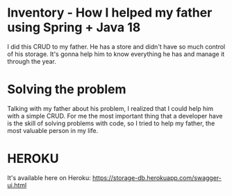 # Inventory - How I helped my father using Spring + Java 18
I did this CRUD to my father. He has a store and didn't have so much control of his storage. It's gonna help him to know everything he has and manage it through the year.

# Solving the problem

Talking with my father about his problem, I realized that I could help him with a simple CRUD. For me the most important thing that a developer have is the skill of solving problems with code, so I tried to help my father, the most valuable person in my life.

# HEROKU

It's available here on Heroku: https://storage-db.herokuapp.com/swagger-ui.html
